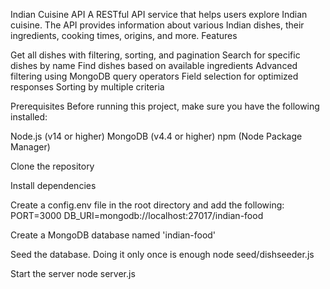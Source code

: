 Indian Cuisine API
A RESTful API service that helps users explore Indian cuisine. The API provides information about various Indian dishes, their ingredients, cooking times, origins, and more.
Features

Get all dishes with filtering, sorting, and pagination
Search for specific dishes by name
Find dishes based on available ingredients
Advanced filtering using MongoDB query operators
Field selection for optimized responses
Sorting by multiple criteria

Prerequisites
Before running this project, make sure you have the following installed:

Node.js (v14 or higher)
MongoDB (v4.4 or higher)
npm (Node Package Manager)

Clone the repository

Install dependencies

Create a config.env file in the root directory and add the following:
PORT=3000
DB_URI=mongodb://localhost:27017/indian-food

Create a MongoDB database named 'indian-food'

Seed the database. Doing it only once is enough
node seed/dishseeder.js

Start the server
node server.js